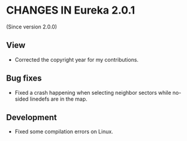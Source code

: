 # CHANGES IN Eureka 2.0.1

(Since version 2.0.0)

## View

* Corrected the copyright year for my contributions.

## Bug fixes

* Fixed a crash happening when selecting neighbor sectors while no-sided linedefs are in the map.

## Development

* Fixed some compilation errors on Linux.
